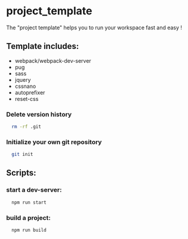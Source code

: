 # project_template
The "project template" helps you to run your workspace fast and easy !

## Template includes:

- webpack/webpack-dev-server
- pug
- sass
- jquery
- cssnano
- autoprefixer
- reset-css

### Delete version history
```sh
  rm -rf .git
```
### Initialize your own git repository
```sh
  git init
```

## Scripts:

  ### start a dev-server: 
  ```sh
    npm run start
  ```
    
  ### build a project:
  ```sh
    npm run build
  ```

